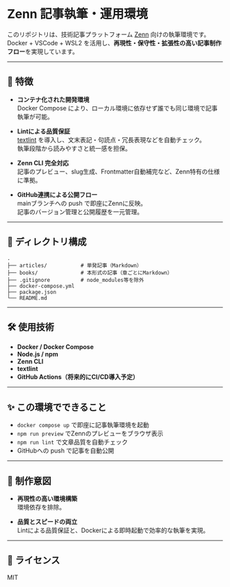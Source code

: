 # Zenn 記事執筆・運用環境

このリポジトリは、技術記事プラットフォーム [Zenn](https://zenn.dev) 向けの執筆環境です。  
Docker + VSCode + WSL2 を活用し、**再現性・保守性・拡張性の高い記事制作フロー**を実現しています。

---

## 🚀 特徴

- **コンテナ化された開発環境**  
  Docker Compose により、ローカル環境に依存せず誰でも同じ環境で記事執筆が可能。
  
- **Lintによる品質保証**  
  [textlint](https://github.com/textlint/textlint) を導入し、文末表記・句読点・冗長表現などを自動チェック。  
  執筆段階から読みやすさと統一感を担保。

- **Zenn CLI 完全対応**  
  記事のプレビュー、slug生成、Frontmatter自動補完など、Zenn特有の仕様に準拠。

- **GitHub連携による公開フロー**  
  mainブランチへの push で即座にZennに反映。  
  記事のバージョン管理と公開履歴を一元管理。

---

## 📂 ディレクトリ構成
```
.
├── articles/           # 単発記事（Markdown）
├── books/              # 本形式の記事（章ごとにMarkdown）
├── .gitignore          # node_modules等を除外
├── docker-compose.yml
├── package.json
└── README.md
```



---

## 🛠 使用技術

- **Docker / Docker Compose**
- **Node.js / npm**
- **Zenn CLI**
- **textlint**
- **GitHub Actions（将来的にCI/CD導入予定）**

---

## ✨ この環境でできること

- `docker compose up` で即座に記事執筆環境を起動
- `npm run preview` でZennのプレビューをブラウザ表示
- `npm run lint` で文章品質を自動チェック
- GitHubへの push で記事を自動公開

---

## 📌 制作意図

- **再現性の高い環境構築**  
  環境依存を排除。
  
- **品質とスピードの両立**  
  Lintによる品質保証と、Dockerによる即時起動で効率的な執筆を実現。

---

## 📄 ライセンス

MIT
